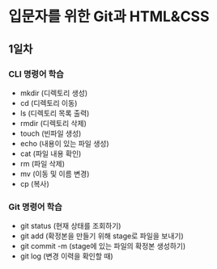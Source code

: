# 입문자를 위한 Git과 HTML&CSS
## 1일차
### CLI 명령어 학습
- mkdir (디렉토리 생성)
- cd (디렉토리 이동)
- ls (디렉토리 목록 출력)
- rmdir (디렉토리 삭제)
- touch (빈파일 생성)
- echo (내용이 있는 파일 생성)
- cat (파일 내용 확인)
- rm (파일 삭제)
- mv (이동 및 이름 변경)
- cp (복사)

### Git 명령어 학습
- git status (현재 상태를 조회하기)
- git add (확정본을 만들기 위해 stage로 파일을 보내기)
- git commit -m (stage에 있는 파일의 확정본 생성하기)
- git log (변경 이력을 확인할 때)
